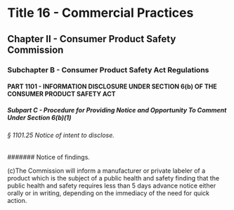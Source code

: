 
# Title 16 - Commercial Practices
## Chapter II - Consumer Product Safety Commission
### Subchapter B - Consumer Product Safety Act Regulations
#### PART 1101 - INFORMATION DISCLOSURE UNDER SECTION 6(b) OF THE CONSUMER PRODUCT SAFETY ACT
##### Subpart C - Procedure for Providing Notice and Opportunity To Comment Under Section 6(b)(1)
###### § 1101.25 Notice of intent to disclose.
####### Notice of findings.

(c)The Commission will inform a manufacturer or private labeler of a product which is the subject of a public health and safety finding that the public health and safety requires less than 5 days advance notice either orally or in writing, depending on the immediacy of the need for quick action.
